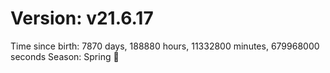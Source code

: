 # Version: v21.6.17
Time since birth: 7870 days, 188880 hours, 11332800 minutes, 679968000 seconds
Season: Spring 🌸
